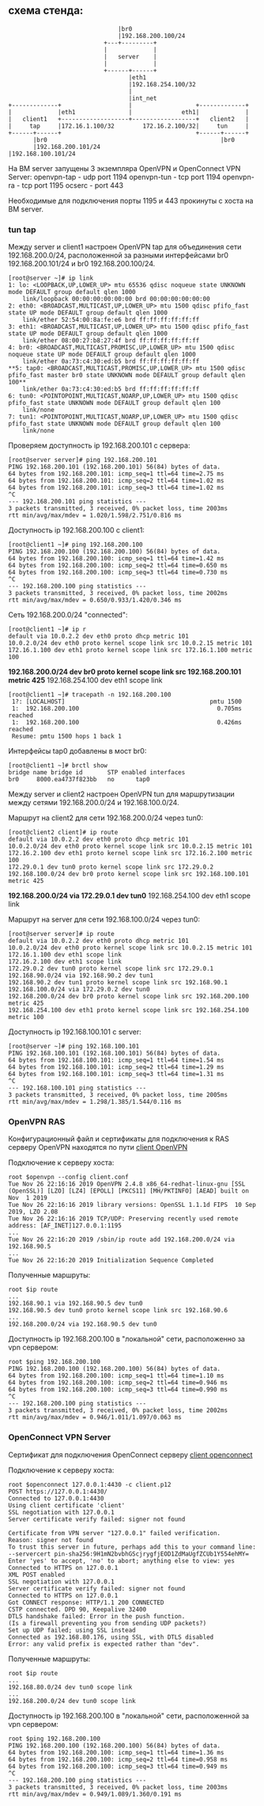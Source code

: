 ## схема стенда:


                                   |br0
                                   |192.168.200.100/24
                               +---+---------+
                               |             |
                               |   server    |
                               |             |
                               +------+------+
                                      |eth1
                                      |192.168.254.100/32
                                      |
                                      |int_net
    +-------------+                   |                  +-------------+
    |             |eth1               |              eth1|             |
    |   client1   +-------------------+------------------+   client2   |
    |     tap     |172.16.1.100/32        172.16.2.100/32|     tun     |
    +------+------+                                      +------+------+
           |br0                                                 |br0
           |192.168.200.101/24                                  |192.168.100.101/24



На ВМ server запущены 3 экземпляра OpenVPN и OpenConnect VPN Server:
openvpn-tap - udp port 1194
openvpn-tun - tcp port 1194
openvpn-ra - tcp port 1195
ocserc - port 443

Необходимые для подключения порты 1195 и 443 прокинуты с хоста на ВМ server.

### tun tap

Между server и client1 настроен OpenVPN tap для объединения сети 192.168.200.0/24, расположенной за
разными интерфейсами br0 192.168.200.101/24 и br0 192.168.200.100/24.


    [root@server ~]# ip link
    1: lo: <LOOPBACK,UP,LOWER_UP> mtu 65536 qdisc noqueue state UNKNOWN mode DEFAULT group default qlen 1000
        link/loopback 00:00:00:00:00:00 brd 00:00:00:00:00:00
    2: eth0: <BROADCAST,MULTICAST,UP,LOWER_UP> mtu 1500 qdisc pfifo_fast state UP mode DEFAULT group default qlen 1000
        link/ether 52:54:00:8a:fe:e6 brd ff:ff:ff:ff:ff:ff
    3: eth1: <BROADCAST,MULTICAST,UP,LOWER_UP> mtu 1500 qdisc pfifo_fast state UP mode DEFAULT group default qlen 1000
        link/ether 08:00:27:b8:27:4f brd ff:ff:ff:ff:ff:ff
    4: br0: <BROADCAST,MULTICAST,PROMISC,UP,LOWER_UP> mtu 1500 qdisc noqueue state UP mode DEFAULT group default qlen 1000
        link/ether 0a:73:c4:30:ed:b5 brd ff:ff:ff:ff:ff:ff
    **5: tap0: <BROADCAST,MULTICAST,PROMISC,UP,LOWER_UP> mtu 1500 qdisc pfifo_fast master br0 state UNKNOWN mode DEFAULT group default qlen 100**
        link/ether 0a:73:c4:30:ed:b5 brd ff:ff:ff:ff:ff:ff
    6: tun0: <POINTOPOINT,MULTICAST,NOARP,UP,LOWER_UP> mtu 1500 qdisc pfifo_fast state UNKNOWN mode DEFAULT group default qlen 100
        link/none 
    7: tun1: <POINTOPOINT,MULTICAST,NOARP,UP,LOWER_UP> mtu 1500 qdisc pfifo_fast state UNKNOWN mode DEFAULT group default qlen 100
        link/none

Проверяем доступность ip 192.168.200.101 с сервера:

    [root@server server]# ping 192.168.200.101
    PING 192.168.200.101 (192.168.200.101) 56(84) bytes of data.
    64 bytes from 192.168.200.101: icmp_seq=1 ttl=64 time=2.75 ms
    64 bytes from 192.168.200.101: icmp_seq=2 ttl=64 time=1.02 ms
    64 bytes from 192.168.200.101: icmp_seq=3 ttl=64 time=1.02 ms
    ^C
    --- 192.168.200.101 ping statistics ---
    3 packets transmitted, 3 received, 0% packet loss, time 2003ms
    rtt min/avg/max/mdev = 1.020/1.598/2.751/0.816 ms


Доступность ip 192.168.200.100 с client1:

    [root@client1 ~]# ping 192.168.200.100
    PING 192.168.200.100 (192.168.200.100) 56(84) bytes of data.
    64 bytes from 192.168.200.100: icmp_seq=1 ttl=64 time=1.42 ms
    64 bytes from 192.168.200.100: icmp_seq=2 ttl=64 time=0.650 ms
    64 bytes from 192.168.200.100: icmp_seq=3 ttl=64 time=0.730 ms
    ^C
    --- 192.168.200.100 ping statistics ---
    3 packets transmitted, 3 received, 0% packet loss, time 2002ms
    rtt min/avg/max/mdev = 0.650/0.933/1.420/0.346 ms

Сеть 192.168.200.0/24 "connected":

    [root@client1 ~]# ip r
    default via 10.0.2.2 dev eth0 proto dhcp metric 101 
    10.0.2.0/24 dev eth0 proto kernel scope link src 10.0.2.15 metric 101 
    172.16.1.100 dev eth1 proto kernel scope link src 172.16.1.100 metric 100 
  **192.168.200.0/24 dev br0 proto kernel scope link src 192.168.200.101 metric 425**
    192.168.254.100 dev eth1 scope link 


    [root@client1 ~]# tracepath -n 192.168.200.100
     1?: [LOCALHOST]                                         pmtu 1500
     1:  192.168.200.100                                       0.705ms reached
     1:  192.168.200.100                                       0.426ms reached
	 Resume: pmtu 1500 hops 1 back 1 


Интерфейсы tap0 добавлены в мост br0:

    [root@client1 ~]# brctl show
    bridge name	bridge id		STP enabled	interfaces
    br0		8000.ea4737f823bb	no		tap0




Между server и client2 настроен OpenVPN tun для маршрутизации между сетями 192.168.200.0/24 и 192.168.100.0/24.

Маршрут на client2 для сети 192.168.200.0/24 через tun0:

    [root@client2 client]# ip route
    default via 10.0.2.2 dev eth0 proto dhcp metric 101 
    10.0.2.0/24 dev eth0 proto kernel scope link src 10.0.2.15 metric 101 
    172.16.2.100 dev eth1 proto kernel scope link src 172.16.2.100 metric 100 
    172.29.0.1 dev tun0 proto kernel scope link src 172.29.0.2
    192.168.100.0/24 dev br0 proto kernel scope link src 192.168.100.101 metric 425 
  **192.168.200.0/24 via 172.29.0.1 dev tun0**
    192.168.254.100 dev eth1 scope link


Маршрут на server для сети 192.168.100.0/24 через tun0:

    [root@server server]# ip route
    default via 10.0.2.2 dev eth0 proto dhcp metric 101 
    10.0.2.0/24 dev eth0 proto kernel scope link src 10.0.2.15 metric 101 
    172.16.1.100 dev eth1 scope link 
    172.16.2.100 dev eth1 scope link 
    172.29.0.2 dev tun0 proto kernel scope link src 172.29.0.1 
    192.168.90.0/24 via 192.168.90.2 dev tun1 
    192.168.90.2 dev tun1 proto kernel scope link src 192.168.90.1 
    192.168.100.0/24 via 172.29.0.2 dev tun0 
    192.168.200.0/24 dev br0 proto kernel scope link src 192.168.200.100 metric 425 
    192.168.254.100 dev eth1 proto kernel scope link src 192.168.254.100 metric 100


Доступность ip 192.168.100.101 с server:

    [root@server ~]# ping 192.168.100.101
    PING 192.168.100.101 (192.168.100.101) 56(84) bytes of data.
    64 bytes from 192.168.100.101: icmp_seq=1 ttl=64 time=1.54 ms
    64 bytes from 192.168.100.101: icmp_seq=2 ttl=64 time=1.29 ms
    64 bytes from 192.168.100.101: icmp_seq=3 ttl=64 time=1.31 ms
    ^C
    --- 192.168.100.101 ping statistics ---
    3 packets transmitted, 3 received, 0% packet loss, time 2005ms
    rtt min/avg/max/mdev = 1.298/1.385/1.544/0.116 ms

### OpenVPN RAS


Конфигурационный файл и сертификаты для подключения к RAS серверу OpenVPN находятся по пути
[client OpenVPN](provisioning/client)


Подключение к серверу хоста:

    root $openvpn --config client.conf
    Tue Nov 26 22:16:16 2019 OpenVPN 2.4.8 x86_64-redhat-linux-gnu [SSL (OpenSSL)] [LZO] [LZ4] [EPOLL] [PKCS11] [MH/PKTINFO] [AEAD] built on Nov  1 2019
    Tue Nov 26 22:16:16 2019 library versions: OpenSSL 1.1.1d FIPS  10 Sep 2019, LZO 2.08
    Tue Nov 26 22:16:16 2019 TCP/UDP: Preserving recently used remote address: [AF_INET]127.0.0.1:1195
    ...
    Tue Nov 26 22:16:20 2019 /sbin/ip route add 192.168.200.0/24 via 192.168.90.5
    ...
    Tue Nov 26 22:16:20 2019 Initialization Sequence Completed

Полученные маршруты:

    root $ip route
    ...
    192.168.90.1 via 192.168.90.5 dev tun0 
    192.168.90.5 dev tun0 proto kernel scope link src 192.168.90.6 
    ...
    192.168.200.0/24 via 192.168.90.5 dev tun0


Доступность ip 192.168.200.100 в "локальной" сети, расположенно за vpn сервером:

    root $ping 192.168.200.100
    PING 192.168.200.100 (192.168.200.100) 56(84) bytes of data.
    64 bytes from 192.168.200.100: icmp_seq=1 ttl=64 time=1.10 ms
    64 bytes from 192.168.200.100: icmp_seq=2 ttl=64 time=0.946 ms
    64 bytes from 192.168.200.100: icmp_seq=3 ttl=64 time=0.990 ms
    ^C
    --- 192.168.200.100 ping statistics ---
    3 packets transmitted, 3 received, 0% packet loss, time 2002ms
    rtt min/avg/max/mdev = 0.946/1.011/1.097/0.063 ms


### OpenConnect VPN Server

Сертификат для подключения OpenConnect серверу [client openconnect](provisioning/client/client.p12)

Подключение к серверу хоста:

    root $openconnect 127.0.0.1:4430 -c client.p12 
    POST https://127.0.0.1:4430/
    Connected to 127.0.0.1:4430
    Using client certificate 'client'
    SSL negotiation with 127.0.0.1
    Server certificate verify failed: signer not found

    Certificate from VPN server "127.0.0.1" failed verification.
    Reason: signer not found
    To trust this server in future, perhaps add this to your command line:
    --servercert pin-sha256:9H1mN2bvbhGScjrygfjEOD1ZdMaUgfZCUb1Y554ehMY=
    Enter 'yes' to accept, 'no' to abort; anything else to view: yes
    Connected to HTTPS on 127.0.0.1
    XML POST enabled
    SSL negotiation with 127.0.0.1
    Server certificate verify failed: signer not found
    Connected to HTTPS on 127.0.0.1
    Got CONNECT response: HTTP/1.1 200 CONNECTED
    CSTP connected. DPD 90, Keepalive 32400
    DTLS handshake failed: Error in the push function.
    (Is a firewall preventing you from sending UDP packets?)
    Set up UDP failed; using SSL instead
    Connected as 192.168.80.176, using SSL, with DTLS disabled
    Error: any valid prefix is expected rather than "dev".


Полученные маршруты:

    root $ip route
    ...
    192.168.80.0/24 dev tun0 scope link 
    ...
    192.168.200.0/24 dev tun0 scope link 


Доступность ip 192.168.200.100 в "локальной" сети, расположенной за vpn сервером:

    root $ping 192.168.200.100
    PING 192.168.200.100 (192.168.200.100) 56(84) bytes of data.
    64 bytes from 192.168.200.100: icmp_seq=1 ttl=64 time=1.36 ms
    64 bytes from 192.168.200.100: icmp_seq=2 ttl=64 time=0.958 ms
    64 bytes from 192.168.200.100: icmp_seq=3 ttl=64 time=0.949 ms
    ^C
    --- 192.168.200.100 ping statistics ---
    3 packets transmitted, 3 received, 0% packet loss, time 2003ms
    rtt min/avg/max/mdev = 0.949/1.089/1.360/0.191 ms
